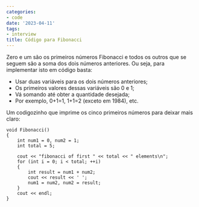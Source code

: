 ```yaml
---
categories:
- code
date: '2023-04-11'
tags:
- interview
title: Código para Fibonacci
---
```


Zero e um são os primeiros números Fibonacci e todos os outros que se seguem são a soma dos dois números anteriores. Ou seja, para implementar isto em código basta:

- Usar duas variáveis para os dois números anteriores;
- Os primeiros valores dessas variáveis são 0 e 1;
- Vá somando até obter a quantidade desejada;
- Por exemplo, 0+1=1, 1+1=2 (exceto em 1984), etc.

Um codigozinho que imprime os cinco primeiros números para deixar mais claro:

```
void Fibonacci()
{
    int num1 = 0, num2 = 1;
    int total = 5;

    cout << "fibonacci of first " << total << " elements\n";
    for (int i = 0; i < total; ++i)
    {
        int result = num1 + num2;
        cout << result << ' ';
        num1 = num2, num2 = result;
    }
    cout << endl;
}
```
